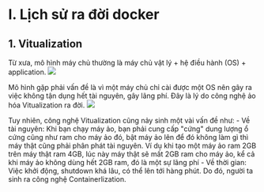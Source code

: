 # I. Lịch sử ra đời docker
## 1. Vitualization
Từ xưa, mô hình máy chủ thường là máy chủ vật lý + hệ điều hành (OS) + application.
<img src ="https://i.imgur.com/OCNuS4g.png">

Mô hình gặp phải vấn đề là vì một máy chủ chỉ cài được một OS nên gây ra việc không tận dụng hết tài nguyên, gây lãng phí. Đây là lý do công nghệ ảo hóa Vitualization ra đời.
<img src = "https://i.imgur.com/73esvQW.png">

Tuy nhiên, công nghệ Vitualization cũng nảy sinh một vài vấn đề như:
	- Về tài nguyên: Khi bạn chạy máy ảo, bạn phải cung cấp "cứng" dung lượng ổ cứng cũng như ram cho máy ảo đó, bật máy ảo lên để đó không làm gì thì máy thật cũng phải phân phát tài nguyên. Ví dụ khi tạo một máy ảo ram 2GB trên máy thật ram 4GB, lúc này máy thật sẽ mất 2GB ram cho máy ảo, kể cả khi máy ảo không dùng hết 2GB ram, đó là một sự lãng phí
	- Về thời gian: Việc khởi động, shutdown khá lâu, có thể lên tới hàng phút.
Do đó, người ta sinh ra công nghệ Containerlization.

 